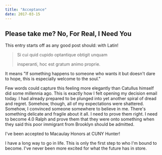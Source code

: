 ```yaml
---
title: "Acceptance"
date: 2017-03-15
---
```


## Please take me? No, For Real, I Need You

This entry starts off as any good post should: with Latin!

>Si cui quid cupido optantique obtigit unquam
> 
>insperanti, hoc est gratum animo proprie.

It means "If something happens to someone who wants it but doesn't dare to hope, this is especially welcome to the soul."

Few words could capture this feeling more elegantly than Catullus himself did some millennia ago. This is exactly how I felt opening my decision email today. I had already prepared to be plunged into yet another spiral of dread and regret. Somehow, though, all of my expectations were shattered. Somehow, I convinced someone somewhere to believe in me. There's something delicate and fragile about it all. I need to prove them right. I need to become 4.0 Ralph and prove them that they were onto something when they said this poor immigrant from Brooklyn should be admitted.

I've been accepted to Macaulay Honors at CUNY Hunter!

I have a long way to go in life. This is only the first step to who I'm bound to become. I've never been more excited for what the future has in store.
